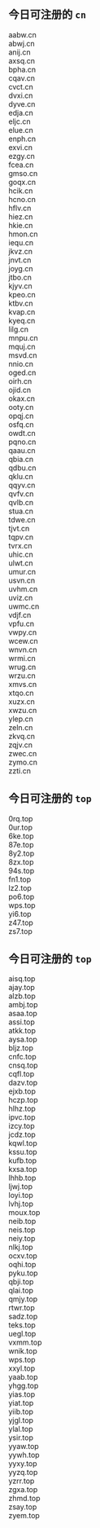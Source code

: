 
## 今日可注册的 `cn`
>
aabw.cn   
abwj.cn   
anij.cn   
axsq.cn   
bpha.cn   
cqav.cn   
cvct.cn   
dvxi.cn   
dyve.cn   
edja.cn   
eljc.cn   
elue.cn   
enph.cn   
exvi.cn   
ezgy.cn   
fcea.cn   
gmso.cn   
goqx.cn   
hcik.cn   
hcno.cn   
hflv.cn   
hiez.cn   
hkie.cn   
hmon.cn   
iequ.cn   
jkvz.cn   
jnvt.cn   
joyg.cn   
jtbo.cn   
kjyv.cn   
kpeo.cn   
ktbv.cn   
kvap.cn   
kyeq.cn   
lilg.cn   
mnpu.cn   
mquj.cn   
msvd.cn   
nnio.cn   
oged.cn   
oirh.cn   
ojid.cn   
okax.cn   
ooty.cn   
opqj.cn   
osfq.cn   
owdt.cn   
pqno.cn   
qaau.cn   
qbia.cn   
qdbu.cn   
qklu.cn   
qqyv.cn   
qvfv.cn   
qvlb.cn   
stua.cn   
tdwe.cn   
tjvt.cn   
tqpv.cn   
tvrx.cn   
uhic.cn   
ulwt.cn   
umur.cn   
usvn.cn   
uvhm.cn   
uviz.cn   
uwmc.cn   
vdjf.cn   
vpfu.cn   
vwpy.cn   
wcew.cn   
wnvn.cn   
wrmi.cn   
wrug.cn   
wrzu.cn   
xmvs.cn   
xtqo.cn   
xuzx.cn   
xwzu.cn   
ylep.cn   
zeln.cn   
zkvq.cn   
zqjv.cn   
zwec.cn   
zymo.cn   
zzti.cn   


## 今日可注册的 `top`
>
0rq.top   
0ur.top   
6ke.top   
87e.top   
8y2.top   
8zx.top   
94s.top   
fn1.top   
lz2.top   
po6.top   
wps.top   
yi6.top   
z47.top   
zs7.top   


## 今日可注册的 `top`
>
aisq.top   
ajay.top   
alzb.top   
ambj.top   
asaa.top   
assi.top   
atkk.top   
aysa.top   
bljz.top   
cnfc.top   
cnsq.top   
cqfl.top   
dazv.top   
ejxb.top   
hczp.top   
hlhz.top   
ipvc.top   
izcy.top   
jcdz.top   
kqwl.top   
kssu.top   
kufb.top   
kxsa.top   
lhhb.top   
ljwj.top   
loyi.top   
lvhj.top   
moux.top   
neib.top   
neis.top   
neiy.top   
nlkj.top   
ocxv.top   
oqhi.top   
pyku.top   
qbji.top   
qlai.top   
qmjy.top   
rtwr.top   
sadz.top   
teks.top   
uegl.top   
vxmm.top   
wnik.top   
wps.top   
xxyl.top   
yaab.top   
yhgg.top   
yias.top   
yiat.top   
yiib.top   
yjgl.top   
ylal.top   
ysir.top   
yyaw.top   
yywh.top   
yyxy.top   
yyzq.top   
yzrr.top   
zgxa.top   
zhmd.top   
zsay.top   
zyem.top   


